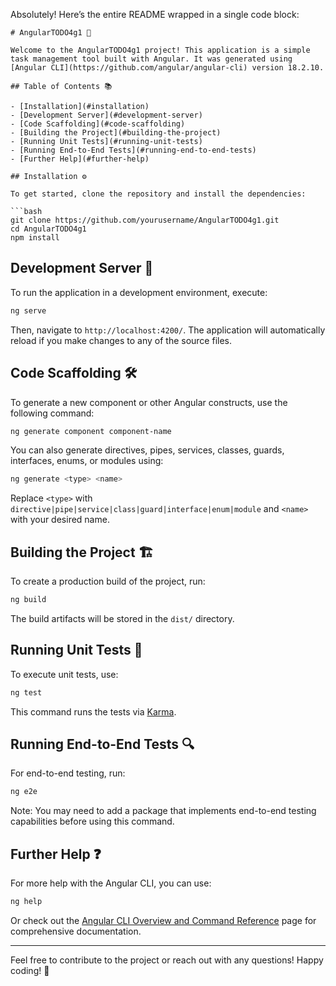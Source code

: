 Absolutely! Here’s the entire README wrapped in a single code block:

```
# AngularTODO4g1 🌟

Welcome to the AngularTODO4g1 project! This application is a simple task management tool built with Angular. It was generated using [Angular CLI](https://github.com/angular/angular-cli) version 18.2.10.

## Table of Contents 📚

- [Installation](#installation)
- [Development Server](#development-server)
- [Code Scaffolding](#code-scaffolding)
- [Building the Project](#building-the-project)
- [Running Unit Tests](#running-unit-tests)
- [Running End-to-End Tests](#running-end-to-end-tests)
- [Further Help](#further-help)

## Installation ⚙️

To get started, clone the repository and install the dependencies:

```bash
git clone https://github.com/yourusername/AngularTODO4g1.git
cd AngularTODO4g1
npm install
```

## Development Server 🚀

To run the application in a development environment, execute:

```bash
ng serve
```

Then, navigate to `http://localhost:4200/`. The application will automatically reload if you make changes to any of the source files.

## Code Scaffolding 🛠️

To generate a new component or other Angular constructs, use the following command:

```bash
ng generate component component-name
```

You can also generate directives, pipes, services, classes, guards, interfaces, enums, or modules using:

```bash
ng generate <type> <name>
```

Replace `<type>` with `directive|pipe|service|class|guard|interface|enum|module` and `<name>` with your desired name.

## Building the Project 🏗️

To create a production build of the project, run:

```bash
ng build
```

The build artifacts will be stored in the `dist/` directory.

## Running Unit Tests 🧪

To execute unit tests, use:

```bash
ng test
```

This command runs the tests via [Karma](https://karma-runner.github.io).

## Running End-to-End Tests 🔍

For end-to-end testing, run:

```bash
ng e2e
```

Note: You may need to add a package that implements end-to-end testing capabilities before using this command.

## Further Help ❓

For more help with the Angular CLI, you can use:

```bash
ng help
```

Or check out the [Angular CLI Overview and Command Reference](https://angular.dev/tools/cli) page for comprehensive documentation.

---

Feel free to contribute to the project or reach out with any questions! Happy coding! 🎉
```
